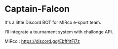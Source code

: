 # Captain-Falcon
It's a little Discord BOT for MIRco e-sport team.

I'll integrate a tournament system with challonge API.

MIRco : https://discord.gg/Ebff4tFj7z
